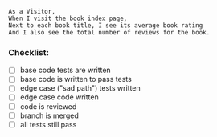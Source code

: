 ```
As a Visitor,
When I visit the book index page,
Next to each book title, I see its average book rating
And I also see the total number of reviews for the book.
```

### Checklist:

- [ ] base code tests are written
- [ ] base code is written to pass tests
- [ ] edge case ("sad path") tests written
- [ ] edge case code written
- [ ] code is reviewed
- [ ] branch is merged
- [ ] all tests still pass
